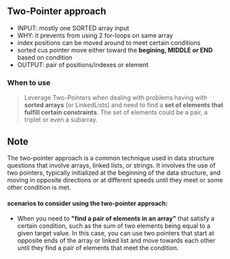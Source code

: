 ## Two-Pointer approach
- INPUT: mostly one SORTED array input
- WHY: it prevents from using 2 for-loops on same array
- index positions can be moved around to meet certain conditions
- sorted cus pointer move either toward the **begining, MIDDLE or END** based on condition
- OUTPUT: pair of positions/indexes or element

### When to use
> Leverage Two-Pointers  when dealing with problems having with **sorted arrays** (or LinkedLists) 
and need to find a **set of elements that fulfill certain constraints**. The set of elements could be a pair, a triplet or even a subarray.


## Note
The two-pointer approach is a common technique used in data structure questions that involve arrays, linked lists, or strings. It involves the use of two pointers, typically initialized at the beginning of the data structure, 
and moving in opposite directions or at different speeds until they meet or some other condition is met.

#### scenarios to consider using the two-pointer approach:
- When you need to **"find a pair of elements in an array"** that satisfy a certain condition, such as the sum of two elements being equal to a given target value. 
    In this case, you can use two pointers that start at opposite ends of the array or linked list and move towards each other until they find a pair of elements that meet the condition.
